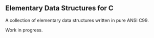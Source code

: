 ## Elementary Data Structures for C ##

A collection of elementary data structures written in pure ANSI C99.

Work in progress.

